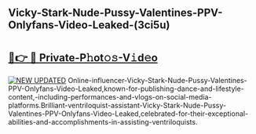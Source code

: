 ## Vicky-Stark-Nude-Pussy-Valentines-PPV-Onlyfans-Video-Leaked-(3ci5u)


# <h2><a href="https://mediaupload.pro?-19M">🔗👉 🔴 Private-P𝚑ot𝚘𝚜-V𝚒d𝚎o</a></h2>

[![NEW UPDATED](https://i.imgur.com/0qMVB7G.gif)](https://mediaupload.pro?-19M)
Online-influencer-Vicky-Stark-Nude-Pussy-Valentines-PPV-Onlyfans-Video-Leaked,known-for-publishing-dance-and-lifestyle-content,-including-performances-and-vlogs-on-social-media-platforms.Brilliant-ventriloquist-assistant-Vicky-Stark-Nude-Pussy-Valentines-PPV-Onlyfans-Video-Leaked,celebrated-for-their-exceptional-abilities-and-accomplishments-in-assisting-ventriloquists.  